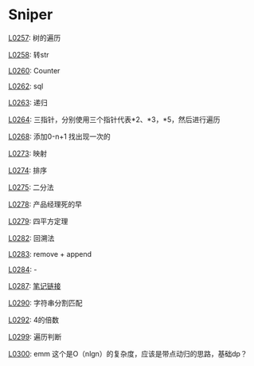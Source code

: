 # Sniper

[L0257](https://leetcode-cn.com/problems/binary-tree-paths/): 树的遍历

[L0258](https://leetcode-cn.com/problems/add-digits/): 转str

[L0260](https://leetcode-cn.com/problems/single-number-iii/): Counter

[L0262](https://leetcode-cn.com/problems/trips-and-users/): sql

[L0263](https://leetcode-cn.com/problems/ugly-number/): 递归

[L0264](https://leetcode-cn.com/problems/ugly-number-ii/): 三指针，分别使用三个指针代表*2、*3，*5，然后进行遍历

[L0268](https://leetcode-cn.com/problems/missing-number/):  添加0-n+1 找出现一次的

[L0273](https://leetcode-cn.com/problems/integer-to-english-words/):  映射

[L0274](https://leetcode-cn.com/problems/h-index/):  排序

[L0275](https://leetcode-cn.com/problems/h-index-ii/):  二分法

[L0278](https://leetcode-cn.com/problems/first-bad-version/):  产品经理死的早

[L0279](https://leetcode-cn.com/problems/perfect-squares/):  四平方定理

[L0282](https://leetcode-cn.com/problems/expression-add-operators/):  回溯法

[L0283](https://leetcode-cn.com/problems/move-zeroes/):  remove + append

[L0284](https://leetcode-cn.com/problems/peeking-iterator/):  -

[L0287](https://leetcode-cn.com/problems/find-the-duplicate-number/):  [笔记链接](http://www.sniper97.cn/index.php/note/algorithm/3554/)

[L0290](https://leetcode-cn.com/problems/word-pattern/):  字符串分割匹配

[L0292](https://leetcode-cn.com/problems/nim-game/):  4的倍数

[L0299](https://leetcode-cn.com/problems/bulls-and-cows/):  遍历判断

[L0300](https://leetcode-cn.com/problems/longest-increasing-subsequence/):  emm 这个是O（nlgn）的复杂度，应该是带点动归的思路，基础dp？
